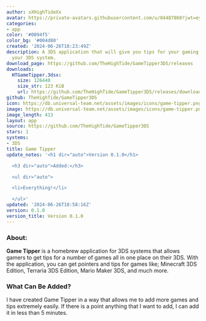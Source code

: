 ```yaml
---
author: xXHighTideXx
avatar: https://private-avatars.githubusercontent.com/u/84487860?jwt=eyJhbGciOiJIUzI1NiIsInR5cCI6IkpXVCJ9.eyJpc3MiOiJnaXRodWIuY29tIiwiYXVkIjoicmF3LmdpdGh1YnVzZXJjb250ZW50LmNvbSIsImtleSI6ImtleTEiLCJleHAiOjE3MzQ2NzYyNjAsIm5iZiI6MTczNDY3NTA2MCwicGF0aCI6Ii91Lzg0NDg3ODYwIn0.WBt5KHqb1Rab_8iuZL50SZl6Ei5LkREdMsjdPfI0JsM&v=4
categories:
- app
color: '#0094f5'
color_bg: '#004d80'
created: '2024-06-26T18:23:49Z'
description: A 3DS application that will give you tips for your gaming journey on
  your 3DS system.
download_page: https://github.com/TheHighTide/GameTipper3DS/releases
downloads:
  HTGameTipper.3dsx:
    size: 126440
    size_str: 123 KiB
    url: https://github.com/TheHighTide/GameTipper3DS/releases/download/0.1.0/HTGameTipper.3dsx
github: TheHighTide/GameTipper3DS
icon: https://db.universal-team.net/assets/images/icons/game-tipper.png
image: https://db.universal-team.net/assets/images/icons/game-tipper.png
image_length: 413
layout: app
source: https://github.com/TheHighTide/GameTipper3DS
stars: 1
systems:
- 3DS
title: Game Tipper
update_notes: '<h1 dir="auto">Version 0.1.0</h1>

  <h3 dir="auto">Added:</h3>

  <ul dir="auto">

  <li>Everything!</li>

  </ul>'
updated: '2024-06-26T18:58:16Z'
version: 0.1.0
version_title: Version 0.1.0
---
```

### About:
**Game Tipper** is a homebrew application for 3DS systems that allows gamers to get tips for a number of games all in one place on their 3DS. With the application, you can get pointers and tips for games like; Minecraft 3DS Edition, Terraria 3DS Edition, Mario Maker 3DS, and much more.

### What Can Be Added?
I have created Game Tipper in a way that allows me to add more games and tips extremely easily. If there is a point anything that I want to add, I can add it in less than 5 minutes.